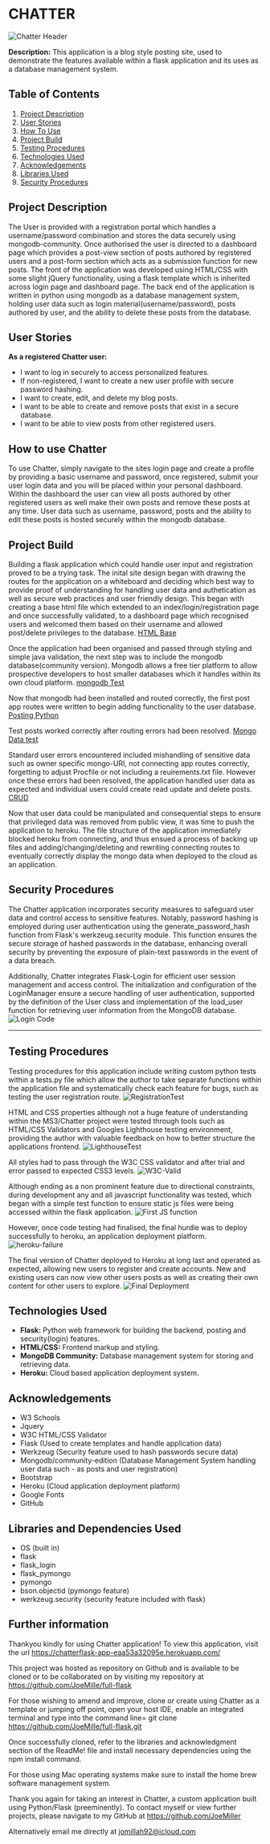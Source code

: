 
# CHATTER 
![Chatter Header](./assets/images/chatter-header.png)

**Description:** This application is a blog style posting site, used to demonstrate the features available within a flask application and its uses as a database management system. 

## Table of Contents
1. [Project Description](#project-description)
2. [User Stories](#user-stories)
3. [How To Use](#how-to-use-chatter)
4. [Project Build](#project-build)
5. [Testing Procedures](#testing-procedures)
6. [Technologies Used](#technologies-used)
7. [Acknowledgements](#acknowledgements)
8. [Libraries Used](#libraries-used)
9. [Security Procedures](#security-procedures)

## Project Description

The User is provided with a registration portal which handles a username/password combination and stores the data securely using mongodb-community. Once authorised the user is directed to a dashboard page which provides a post-view section of posts authored by registered users and a post-form section which acts as a submission function for new posts. The front of the application was developed using HTML/CSS with some slight jQuery functionality, using a flask template which is inherited across login page and dashboard page. The back end of the application is written in python using mongodb as a database management system, holding user data such as login material(username/password), posts authored by user, and the ability to delete these posts from the database. 


## User Stories

 **As a registered Chatter user:**
   - I want to log in securely to access personalized features.
   - If non-registered, I want to create a new user profile with secure password hashing. 
   - I want to create, edit, and delete my blog posts.
   - I want to be able to create and remove posts that exist in a secure database.
   - I want to be able to view posts from other registered users.

## How to use Chatter

To use Chatter, simply navigate to the sites login page and create a profile by providing a basic username and password, once registered, submit your user login data and you will be placed within your personal dashboard. Within the dashboard the user can view all posts authored by other registered users as well make their own posts and remove these posts at any time. User data such as username, password, posts and the ability to edit these posts is hosted securely within the mongodb database. 

## Project Build

Building a flask application which could handle user input and registration proved to be a trying task. The inital site design began with drawing the routes for the application on a whiteboard and deciding which best way to provide proof of understanding for handling user data and authetication as well as secure web practices and user friendly design. This began with creating a base html file which extended to an index/login/registration page and once successfully validated, to a dashboard page which recognised users and welcomed them based on their username and allowed post/delete privileges to the database. [HTML Base](./assets/images/basehtml-boilerplate.png)

Once the application had been organised and passed through styling and simple java validation, the next step was to include the mongodb database(community version). Mongodb allows a free tier platform to allow prospective developers to host smaller databases which it handles within its own cloud platform. [mongodb Test](./assets/images/mongodb-post-test.png)

Now that mongodb had been installed and routed correctly, the first post app routes were written to begin adding functionality to the user database. [Posting Python](./assets/images/initial-post-setup.png)

Test posts worked correctly after routing errors had been resolved.
[Mongo Data test](./assets/images/mongodb-post-test.png)


Standard user errors encountered included mishandling of sensitive data such as owner specific mongo-URI, not connecting app routes correctly, forgetting to adjust Procfile or not including a reuirements.txt file. However once these errors had been resolved, the application handled user data as expected and individual users could create read update and delete posts. [CRUD](./assets/images/CRUD-complete-screenshot.png)

Now that user data could be manipulated and consequential steps to ensure that privileged data was removed from public view, it was time to push the application to heroku. The file structure of the application immediately blocked heroku from connecting, and thus ensued a process of backing up files and adding/changing/deleting and rewriting connecting routes to eventually correctly display the mongo data when deployed to the cloud as an application. 

## Security Procedures


The Chatter application incorporates security measures to safeguard user data and control access to sensitive features. Notably, password hashing is employed during user authentication using the generate_password_hash function from Flask's werkzeug.security module. This function ensures the secure storage of hashed passwords in the database, enhancing overall security by preventing the exposure of plain-text passwords in the event of a data breach.

Additionally, Chatter integrates Flask-Login for efficient user session management and access control. The initialization and configuration of the LoginManager ensure a secure handling of user authentication, supported by the definition of the User class and implementation of the load_user function for retrieving user information from the MongoDB database. ![Login Code](./assets/images/login-routes.png)

---

## Testing Procedures

Testing procedures for this application include writing custom python tests within a tests.py file which allow the author to take separate functions within the application file and systematically check each feature for bugs, such as testing the user registration route. ![RegistrationTest](./assets/images/first-python-test.png)

HTML and CSS properties although not a huge feature of understanding within the MS3/Chatter project were tested through tools such as HTML/CSS Validators and Googles Lighthouse testing environment, providing the author with valuable feedback on how to better structure the applications frontend. ![LighthouseTest](./assets/images/lighthouse-score-dashboard.png)

All styles had to pass through the W3C CSS validator and after trial and error passed to expected CSS3 levels.
![W3C-Valid](./assets/images/w3c-css-validator.png)


Although ending as a non prominent feature due to directional constraints, during development any and all javascript functionality was tested, which began with a simple test function to ensure static js files were being accessed within the flask application. ![First JS function](./assets/images/js-test-function-screenshot.png)


However, once code testing had finalised, the final hurdle was to deploy successfully to heroku, an application deployment platform. 
![heroku-failure](./assets/images/heroku-fail-to-build.png) 

The final version of Chatter deployed to Heroku at long last and operated as expected, allowing new users to register and create accounts. New and existing users can now view other users posts as well as creating their own content for other users to explore. 
![Final Deployment](./assets/images/final-deployment.png)


## Technologies Used

- **Flask:** Python web framework for building the backend, posting and security(login) features.
- **HTML/CSS:** Frontend markup and styling.
- **MongoDB Community:** Database management system for storing and retrieving data.
- **Heroku:** Cloud based application deployment system.

## Acknowledgements

- W3 Schools
- Jquery
- W3C HTML/CSS Validator 
- Flask (Used to create templates and handle application data)
- Werkzeug (Security feature used to hash passwords secure data)
- Mongodb/community-edition (Database Management System handling user data such - as posts and user registration)
- Bootstrap
- Heroku (Cloud application deployment platform)
- Google Fonts
- GitHub


## Libraries and Dependencies Used
- OS (built in)
- flask
- flask_login
- flask_pymongo
- pymongo
- bson.objectid (pymongo feature)
- werkzeug.security (security feature included with flask)

## Further information 

Thankyou kindly for using Chatter application! To view this application, visit the url https://chatterflask-app-eaa53a32095e.herokuapp.com/

This project was hosted as repository on Github and is available to be cloned or to be collaborated on by visiting my repository at https://github.com/JoeMille/full-flask

For those wishing to amend and improve, clone or create using Chatter as a template or jumping off point, open your host IDE, enable an integrated terminal and type into the command line= git clone https://github.com/JoeMille/full-flask.git

Once successfully cloned, refer to the libraries and acknowledgment section of the ReadMe! file and install necessary dependencies using the npm install command. 

For those using Mac operating systems make sure to install the home brew software management system. 

Thank you again for taking an interest in Chatter, a custom application built using Python/Flask (preeminently). To contact myself or view further projects, please navigate to my GitHub at https://github.com/JoeMiller 

Alternatively email me directly at jomillah92@icloud.com


